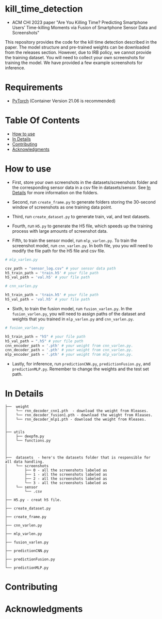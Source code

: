 # kill_time_detection

* ACM CHI 2023 paper "Are You Killing Time? Predicting Smartphone Users’ Time-killing Moments via Fusion of Smartphone Sensor Data and Screenshots"

This repository provides the code for the kill time detection described in the paper. The model structure and pre-trained weights can be downloaded from the releases section. However, due to IRB policy, we cannot provide the training dataset. You will need to collect your own screenshots for training the model. We have provided a few example screenshots for inference.

# Requirements

- [PyTorch](https://pytorch.org/) (Container Version 21.06 is recommended) 


# Table Of Contents
-  [How to use](#how-to-use)
-  [In Details](#in-details)
-  [Contributing](#contributing)
-  [Acknowledgments](#acknowledgments)

# How to use   

- First, store your own screenshots in the datasets/screenshots folder and the corresponding sensor data in a csv file in datasets/sensor. See [In Details](#in-details) for more information on the folders.

- Second, run `create_frame.py` to generate folders storing the 30-second window of screenshots as one training data point.

- Third, run `create_dataset.py` to generate train, val, and test datasets.

- Fourth, run `H5.py` to generate the H5 file, which speeds up the training process with large amounts of screenshot data.

- Fifth, to train the sensor model, run `mlp_varlen.py`. To train the screenshot model, run `cnn_varlen.py`. In both file, you you will need to modify the file path for the H5 file and csv file.


```python
# mlp_varlen.py

csv_path = "sensor_log.csv" # your sensor data path 
h5_train_path = 'train.h5' # your file path 
h5_val_path = 'val.h5' # your file path 

```

```python
# cnn_varlen.py

h5_train_path = 'train.h5' # your file path 
h5_val_path = 'val.h5' # your file path 

```
- Sixth, to train the fusion model, run `fusion_varlen.py`. In the `fusion_varlen.py`, you will need to assign paths of the dataset and weights that you trained in `mlp_varlen.py` and `cnn_varlen.py`.


```python
# fusion_varlen.py

h5_train_path = "h5" # your file path 
h5_val_path = ".h5" # your file path 
cnn_encoder_path = '.pth' # your weight from cnn_varlen.py.
cnn_decoder_path = '.pth' # your weight from cnn_varlen.py.
mlp_encoder_path = '.pth' # your weight from mlp_varlen.py.

```

- Lastly, for inference, run `predictionCNN.py`, `predictionFusion.py`, and `predictionMLP.py`. Remember to change the weights and the test set path.



# In Details
```
├──  weight
│    └── rnn_decoder_cnn1.pth  - download the weight from Rleases.
│    └── rnn_decoder_fusion1.pth - download the weight from Rleases.
│    └── rnn_decoder_mlp1.pth - download the weight from Rleases.
│    
│    
├── utils
│    ├── deepfm.py
│    └── functions.py
│    
│    
│ 
├──  datasets  - here's the datasets folder that is responsible for all data handling.
│    └── screenshots
│        ├── 0 - all the screenshots labeled as 
│        ├── 1 - all the screenshots labeled as 
│        ├── 2 - all the screenshots labeled as 
│        └── 3 - all the screenshots labeled as 
│    └── sensor  
│        └── .csv
│
├── H5.py - creat h5 file.
│
├── create_dataset.py
│
├── create_frame.py
│
├── cnn_varlen.py
│   
├── mlp_varlen.py
│
├── fusion_varlen.py          
│  
├── predictionCNN.py
│ 
├── predictionFusion.py
│ 
└── predictionMLP.py				

```



# Contributing



# Acknowledgments


